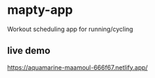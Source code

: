 # mapty-app
Workout scheduling app for running/cycling

## live demo
https://aquamarine-maamoul-666f67.netlify.app/
